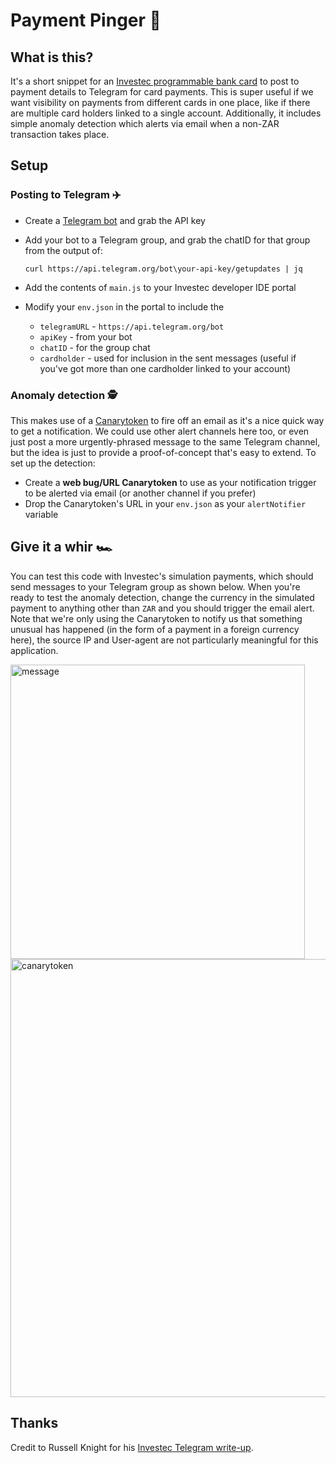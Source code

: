 # Payment Pinger 💸
## What is this?
It's a short snippet for an [Investec programmable bank card](https://www.investec.com/en_za/banking/tech-professionals/programmable-banking.html) to post to payment details to Telegram for card payments.
This is super useful if we want visibility on payments from different cards in one place, like if there are multiple card holders linked to a single account.
Additionally, it includes simple anomaly detection which alerts via email when a non-ZAR transaction takes place. 

## Setup
### Posting to Telegram ✈️
- Create a [Telegram bot](https://core.telegram.org/bots/tutorial) and grab the API key
- Add your bot to a Telegram group, and grab the chatID for that group from the output of:
  
  ```curl https://api.telegram.org/bot\your-api-key/getupdates | jq```
- Add the contents of `main.js` to your Investec developer IDE portal
- Modify your `env.json` in the portal to include the
  - `telegramURL` - `https://api.telegram.org/bot`
  - `apiKey` - from your bot
  - `chatID` - for the group chat
  - `cardholder` - used for inclusion in the sent messages (useful if you've got more than one cardholder linked to your account)
 
### Anomaly detection 🕵️
This makes use of a [Canarytoken](https://canarytokens.org/generate) to fire off an email as it's a nice quick way to get a notification.
We could use other alert channels here too, or even just post a more urgently-phrased message to the same Telegram channel, but the idea is just to provide a proof-of-concept that's easy to extend.
To set up the detection:
- Create a **web bug/URL Canarytoken** to use as your notification trigger to be alerted via email (or another channel if you prefer)
- Drop the Canarytoken's URL in your `env.json` as your `alertNotifier` variable

## Give it a whir 🏎️
You can test this code with Investec's simulation payments, which should send messages to your Telegram group as shown below.
When you're ready to test the anomaly detection, change the currency in the simulated payment to anything other than `ZAR` and you should trigger the email alert.
Note that we're only using the Canarytoken to notify us that something unusual has happened (in the form of a payment in a foreign currency here), the source IP and User-agent are not particularly meaningful for this application.

<img width="471" alt="message" src="https://github.com/roberto-aldera/card-payment-notifier/assets/51328612/23b31eb8-d9fa-4c04-8b9f-16bb4661e136">

<img width="701" alt="canarytoken" src="https://github.com/roberto-aldera/card-payment-notifier/assets/51328612/8a4767d8-00b9-461b-98cd-eabecda1cedd">

## Thanks
Credit to Russell Knight for his [Investec Telegram write-up](https://drive.google.com/file/d/1rnbHtGYngtWP2S3M5TAcCec_GIp30U6j/view).
